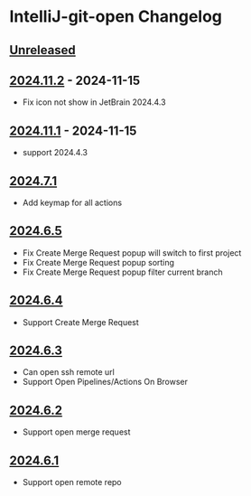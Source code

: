 <!-- Keep a Changelog guide -> https://keepachangelog.com -->

# IntelliJ-git-open Changelog

## [Unreleased]

## [2024.11.2] - 2024-11-15

- Fix icon not show in JetBrain 2024.4.3

## [2024.11.1] - 2024-11-15

- support 2024.4.3

## [2024.7.1]

- Add keymap for all actions

## [2024.6.5]

- Fix Create Merge Request popup will switch to first project
- Fix Create Merge Request popup sorting
- Fix Create Merge Request popup filter current branch

## [2024.6.4]

- Support Create Merge Request

## [2024.6.3]

- Can open ssh remote url
- Support Open Pipelines/Actions On Browser

## [2024.6.2]

- Support open merge request

## [2024.6.1]

- Support open remote repo

[Unreleased]: https://github.com/iml885203/IntelliJ-git-open/compare/v2024.11.2...HEAD
[2024.11.2]: https://github.com/iml885203/IntelliJ-git-open/compare/v2024.11.1...v2024.11.2
[2024.11.1]: https://github.com/iml885203/IntelliJ-git-open/compare/v2024.7.1...v2024.11.1
[2024.7.1]: https://github.com/iml885203/IntelliJ-git-open/compare/v2024.6.5...v2024.7.1
[2024.6.5]: https://github.com/iml885203/IntelliJ-git-open/compare/v2024.6.4...v2024.6.5
[2024.6.4]: https://github.com/iml885203/IntelliJ-git-open/compare/v2024.6.3...v2024.6.4
[2024.6.3]: https://github.com/iml885203/IntelliJ-git-open/compare/v2024.6.2...v2024.6.3
[2024.6.2]: https://github.com/iml885203/IntelliJ-git-open/compare/v2024.6.1...v2024.6.2
[2024.6.1]: https://github.com/iml885203/IntelliJ-git-open/commits/v2024.6.1
